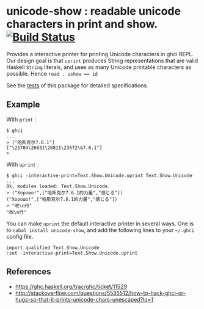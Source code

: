 # unicode-show : readable unicode characters in print and show. [![Build Status](https://travis-ci.org/nushio3/unicode-show.svg?branch=master)](https://travis-ci.org/nushio3/unicode-show)


Provides a interactive printer for printing Unicode characters in ghci REPL. Our design goal is that `uprint` produces String representations that are valid Haskell `String` literals, and uses as many Unicode printable characters as possible. Hence
`read . ushow == id`


See the [tests](https://github.com/nushio3/unicode-show/blob/master/test/Spec.hs) of this package for detailed specifications.

## Example

With `print` :

```
$ ghci
...
> ["哈斯克尔7.6.1"]
["\21704\26031\20811\23572\&7.6.1"]
>
```

With `uprint` :

```
$ ghci -interactive-print=Text.Show.Unicode.uprint Text.Show.Unicode
...
Ok, modules loaded: Text.Show.Unicode.
> ("Хорошо!",["哈斯克尔7.6.1的力量","感じる"])
("Хорошо!",["哈斯克尔7.6.1的力量","感じる"])
> "改\n行"
"改\n行"
```

You can make `uprint` the default interactive printer in several ways. One is to
`cabal install unicode-show`, and add the following lines to your `~/.ghci` config file.

```
import qualified Text.Show.Unicode
:set -interactive-print=Text.Show.Unicode.uprint
```


## References
* https://ghc.haskell.org/trac/ghc/ticket/11529
* http://stackoverflow.com/questions/5535512/how-to-hack-ghci-or-hugs-so-that-it-prints-unicode-chars-unescaped?lq=1

